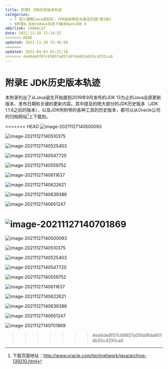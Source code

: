 ```yaml
---
title: 附录E JDK历史版本轨迹
categories: 
  - 7 深入理解Java虛拟机：JVM高级特性与最佳实践(第3版)
  - 6附录A 在Windows系统下编译OpenJDK 6
abbrlink: 148b6c2f
date: 2021-11-28 12:14:52
<<<<<<< HEAD
updated: 2021-11-28 15:46:50
=======
updated: 2022-04-03 01:21:18
>>>>>>> 4ed4de8f07c69857a05fa9fda8014b55c4291ca0
---
```

# 附录E JDK历史版本轨迹
本附录列出了从Java诞生开始直到2019年9月发布的JDK 13为止的Java全部更新版本、发布日期和关键的更新内容。其中提及的绝大部分的JDK历史版本（JDK 1.1.6之后的版本），以及JDK所附带的各种工具的历史版本，都可以从Oracle公司的归档网站[^1]上下载到。

<<<<<<< HEAD
![image-20211127140500093](https://raw.githubusercontent.com/lanlan2017/images/master/Blog/Sum/20211127140500.png)

![image-20211127140510375](https://raw.githubusercontent.com/lanlan2017/images/master/Blog/Sum/20211127140510.png)

![image-20211127140525403](https://raw.githubusercontent.com/lanlan2017/images/master/Blog/Sum/20211127140525.png)

![image-20211127140547720](https://raw.githubusercontent.com/lanlan2017/images/master/Blog/Sum/20211127140547.png)

![image-20211127140559752](https://raw.githubusercontent.com/lanlan2017/images/master/Blog/Sum/20211127140559.png)

![image-20211127140611637](https://raw.githubusercontent.com/lanlan2017/images/master/Blog/Sum/20211127140611.png)

![image-20211127140622621](https://raw.githubusercontent.com/lanlan2017/images/master/Blog/Sum/20211127140622.png)

![image-20211127140639386](https://raw.githubusercontent.com/lanlan2017/images/master/Blog/Sum/20211127140639.png)

![image-20211127140651247](https://raw.githubusercontent.com/lanlan2017/images/master/Blog/Sum/20211127140651.png)

![image-20211127140701869](https://raw.githubusercontent.com/lanlan2017/images/master/Blog/Sum/20211127140702.png)
=======
![image-20211127140500093](https://gitee.com/XiaoLan223/images/raw/master/Blog/Sum/20211127140500.png)

![image-20211127140510375](https://gitee.com/XiaoLan223/images/raw/master/Blog/Sum/20211127140510.png)

![image-20211127140525403](https://gitee.com/XiaoLan223/images/raw/master/Blog/Sum/20211127140525.png)

![image-20211127140547720](https://gitee.com/XiaoLan223/images/raw/master/Blog/Sum/20211127140547.png)

![image-20211127140559752](https://gitee.com/XiaoLan223/images/raw/master/Blog/Sum/20211127140559.png)

![image-20211127140611637](https://gitee.com/XiaoLan223/images/raw/master/Blog/Sum/20211127140611.png)

![image-20211127140622621](https://gitee.com/XiaoLan223/images/raw/master/Blog/Sum/20211127140622.png)

![image-20211127140639386](https://gitee.com/XiaoLan223/images/raw/master/Blog/Sum/20211127140639.png)

![image-20211127140651247](https://gitee.com/XiaoLan223/images/raw/master/Blog/Sum/20211127140651.png)

![image-20211127140701869](https://gitee.com/XiaoLan223/images/raw/master/Blog/Sum/20211127140702.png)
>>>>>>> 4ed4de8f07c69857a05fa9fda8014b55c4291ca0

[^1]: 下载页面地址：http://www.oracle.com/technetwork/java/archive-139210.html
